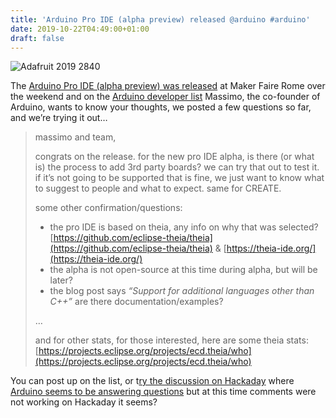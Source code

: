 ```yaml
---
title: 'Arduino Pro IDE (alpha preview) released @arduino #arduino'
date: 2019-10-22T04:49:00+01:00
draft: false
---
```


![Adafruit 2019 2840](https://cdn-blog.adafruit.com/uploads/2019/10/adafruit_2019_2840.jpg)

The [Arduino Pro IDE (alpha preview) was released](https://blog.arduino.cc/2019/10/18/arduino-pro-ide-alpha-preview-with-advanced-features/) at Maker Faire Rome over the weekend and on the [Arduino developer list](https://groups.google.com/a/arduino.cc/forum/#!topic/developers/VlznDFDoaCE) Massimo, the co-founder of Arduino, wants to know your thoughts, we posted a few questions so far, and we’re trying it out…

> massimo and team,
> 
> congrats on the release. for the new pro IDE alpha, is there (or what is) the process to add 3rd party boards? we can try that out to test it. if it’s not going to be supported that is fine, we just want to know what to suggest to people and what to expect. same for CREATE.
> 
> some other confirmation/questions:
> 
> *   the pro IDE is based on theia, any info on why that was selected? [https://github.com/eclipse-theia/theia](https://github.com/eclipse-theia/theia) & [https://theia-ide.org/](https://theia-ide.org/)
> *   the alpha is not open-source at this time during alpha, but will be later?
> *   the blog post says _“Support for additional languages other than C++”_ are there documentation/examples?
> 
> …
> 
> and for other stats, for those interested, here are some theia stats: [https://projects.eclipse.org/projects/ecd.theia/who](https://projects.eclipse.org/projects/ecd.theia/who)

You can post up on the list, or t[ry the discussion on Hackaday](https://hackaday.com/2019/10/21/the-arduino-ide-finally-grows-up/) where [Arduino seems to be answering questions](https://hackaday.com/2019/10/21/the-arduino-ide-finally-grows-up/#comment-6188739) but at this time comments were not working on Hackaday it seems?
